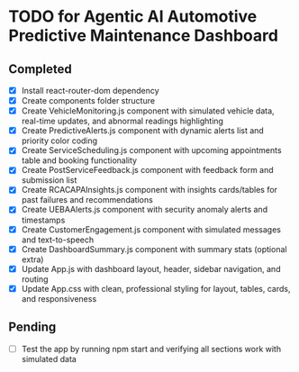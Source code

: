 # TODO for Agentic AI Automotive Predictive Maintenance Dashboard

## Completed
- [x] Install react-router-dom dependency
- [x] Create components folder structure
- [x] Create VehicleMonitoring.js component with simulated vehicle data, real-time updates, and abnormal readings highlighting
- [x] Create PredictiveAlerts.js component with dynamic alerts list and priority color coding
- [x] Create ServiceScheduling.js component with upcoming appointments table and booking functionality
- [x] Create PostServiceFeedback.js component with feedback form and submission list
- [x] Create RCACAPAInsights.js component with insights cards/tables for past failures and recommendations
- [x] Create UEBAAlerts.js component with security anomaly alerts and timestamps
- [x] Create CustomerEngagement.js component with simulated messages and text-to-speech
- [x] Create DashboardSummary.js component with summary stats (optional extra)
- [x] Update App.js with dashboard layout, header, sidebar navigation, and routing
- [x] Update App.css with clean, professional styling for layout, tables, cards, and responsiveness

## Pending
- [ ] Test the app by running npm start and verifying all sections work with simulated data
